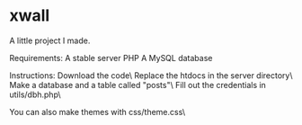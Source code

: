 # xwall
A little project I made.

Requirements:
A stable server
PHP
A MySQL database

Instructions:
Download the code\ 
Replace the htdocs in the server directory\ 
Make a database and a table called "posts"\ 
Fill out the credentials in utils/dbh.php\ 

You can also make themes with css/theme.css\ 
